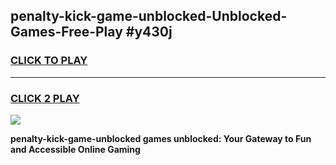 
## penalty-kick-game-unblocked-Unblocked-Games-Free-Play #y430j
<h3>
<a href="https://us.freeplayer.one?title=penalty-kick-game-unblocked&ref=9M">CLICK TO PLAY</a></h3>
<hr>

<h3>
<a href="https://us.freeplayer.one?title=penalty-kick-game-unblocked&ref=9M">CLICK 2 PLAY</a>
  
</h3>

<a href="https://us.freeplayer.one?title=penalty-kick-game-unblocked&ref=9M"><img src="https://clearcache.store/games.png"></a>


**penalty-kick-game-unblocked games unblocked: Your Gateway to Fun and Accessible Online Gaming**

